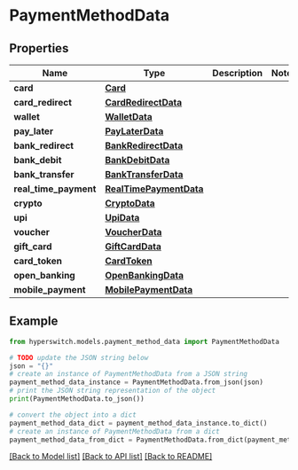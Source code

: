 # PaymentMethodData


## Properties

Name | Type | Description | Notes
------------ | ------------- | ------------- | -------------
**card** | [**Card**](Card.md) |  | 
**card_redirect** | [**CardRedirectData**](CardRedirectData.md) |  | 
**wallet** | [**WalletData**](WalletData.md) |  | 
**pay_later** | [**PayLaterData**](PayLaterData.md) |  | 
**bank_redirect** | [**BankRedirectData**](BankRedirectData.md) |  | 
**bank_debit** | [**BankDebitData**](BankDebitData.md) |  | 
**bank_transfer** | [**BankTransferData**](BankTransferData.md) |  | 
**real_time_payment** | [**RealTimePaymentData**](RealTimePaymentData.md) |  | 
**crypto** | [**CryptoData**](CryptoData.md) |  | 
**upi** | [**UpiData**](UpiData.md) |  | 
**voucher** | [**VoucherData**](VoucherData.md) |  | 
**gift_card** | [**GiftCardData**](GiftCardData.md) |  | 
**card_token** | [**CardToken**](CardToken.md) |  | 
**open_banking** | [**OpenBankingData**](OpenBankingData.md) |  | 
**mobile_payment** | [**MobilePaymentData**](MobilePaymentData.md) |  | 

## Example

```python
from hyperswitch.models.payment_method_data import PaymentMethodData

# TODO update the JSON string below
json = "{}"
# create an instance of PaymentMethodData from a JSON string
payment_method_data_instance = PaymentMethodData.from_json(json)
# print the JSON string representation of the object
print(PaymentMethodData.to_json())

# convert the object into a dict
payment_method_data_dict = payment_method_data_instance.to_dict()
# create an instance of PaymentMethodData from a dict
payment_method_data_from_dict = PaymentMethodData.from_dict(payment_method_data_dict)
```
[[Back to Model list]](../README.md#documentation-for-models) [[Back to API list]](../README.md#documentation-for-api-endpoints) [[Back to README]](../README.md)


